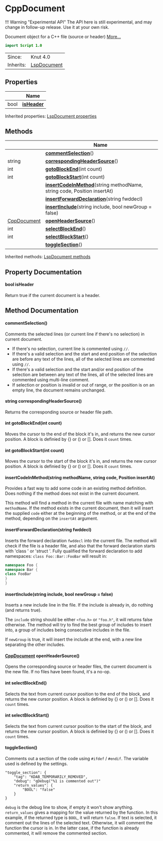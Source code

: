 # CppDocument

!!! Warning "Experimental API"
    The API here is still experimental, and may change in follow-up release. Use it at your own risk.


Document object for a C++ file (source or header) [More...](#detailed-description)

```qml
import Script 1.0
```

<table>
<tr><td>Since:</td><td>Knut 4.0</td></tr>
<tr><td>Inherits:</td><td><a href="LspDocument.html">LspDocument</a></td></tr>
</table>

## Properties

| | Name |
|-|-|
|bool|**[isHeader](#isHeader)**|

Inherited properties: [LspDocument properties](../script/lspdocument.md#properties)

## Methods

| | Name |
|-|-|
||**[commentSelection](#commentSelection)**()|
|string |**[correspondingHeaderSource](#correspondingHeaderSource)**()|
|int |**[gotoBlockEnd](#gotoBlockEnd)**(int count)|
|int |**[gotoBlockStart](#gotoBlockStart)**(int count)|
||**[insertCodeInMethod](#insertCodeInMethod)**(string methodName, string code, Position insertAt)|
||**[insertForwardDeclaration](#insertForwardDeclaration)**(string fwddecl)|
||**[insertInclude](#insertInclude)**(string include, bool newGroup = false)|
|[CppDocument](../script/cppdocument.md) |**[openHeaderSource](#openHeaderSource)**()|
|int |**[selectBlockEnd](#selectBlockEnd)**()|
|int |**[selectBlockStart](#selectBlockStart)**()|
||**[toggleSection](#toggleSection)**()|

Inherited methods: [LspDocument methods](../script/lspdocument.md#methods)

## Property Documentation

#### <a name="isHeader"></a>bool **isHeader**

Return true if the current document is a header.

## Method Documentation

#### <a name="commentSelection"></a>**commentSelection**()

Comments the selected lines (or current line if there's no selection) in current document.

- If there's no selection, current line is commented using `//`.
- If there's a valid selection and the start and end position of the selection are before any text of the lines,
  all of the selected lines are commented using `//`.
- If there's a valid selection and the start and/or end position of the selection are between any text of the
  lines, all of the selected lines are commented using multi-line comment.
- If selection or position is invalid or out of range, or the position is on an empty line, the document remains
  unchanged.

#### <a name="correspondingHeaderSource"></a>string **correspondingHeaderSource**()

Returns the corresponding source or header file path.

#### <a name="gotoBlockEnd"></a>int **gotoBlockEnd**(int count)

Moves the cursor to the end of the block it's in, and returns the new cursor position.
A block is definied by {} or () or [].
Does it `count` times.

#### <a name="gotoBlockStart"></a>int **gotoBlockStart**(int count)

Moves the cursor to the start of the block it's in, and returns the new cursor position.
A block is definied by {} or () or [].
Does it `count` times.

#### <a name="insertCodeInMethod"></a>**insertCodeInMethod**(string methodName, string code, Position insertAt)

Provides a fast way to add some code in an existing method definition. Does nothing if the method does not exist in
the current document.

This method will find a method in the current file with name matching with `methodName`. If the method exists in the
current document, then it will insert the supplied `code` either at the beginning of the method, or at the end of the
method, depending on the `insertAt` argument.

#### <a name="insertForwardDeclaration"></a>**insertForwardDeclaration**(string fwddecl)

Inserts the forward declaration `fwddecl` into the current file.
The method will check if the file is a header file, and also that the forward declaration starts with 'class ' or
'struct '. Fully qualified the forward declaration to add namespaces: `class Foo::Bar::FooBar` will result in:

```cpp
namespace Foo {
namespace Bar {
class FooBar
}
}
```

#### <a name="insertInclude"></a>**insertInclude**(string include, bool newGroup = false)

Inserts a new include line in the file. If the include is already in, do nothing (and returns true).

The `include` string should be either `<foo.h>` or `"foo.h"`, it will returns false otherwise.
The method will try to find the best group of includes to insert into, a group of includes being consecutive includes
in the file.

If `newGroup` is true, it will insert the include at the end, with a new line separating the other includes.

#### <a name="openHeaderSource"></a>[CppDocument](../script/cppdocument.md) **openHeaderSource**()

Opens the corresponding source or header files, the current document is the new file.
If no files have been found, it's a no-op.

#### <a name="selectBlockEnd"></a>int **selectBlockEnd**()

Selects the text from current cursor position to the end of the block, and returns the new cursor position.
A block is definied by {} or () or [].
Does it `count` times.

#### <a name="selectBlockStart"></a>int **selectBlockStart**()

Selects the text from current cursor position to the start of the block, and returns the new cursor position.
A block is definied by {} or () or [].
Does it `count` times.

#### <a name="toggleSection"></a>**toggleSection**()

Comments out a section of the code using `#ifdef` / `#endif`. The variable used is defined by the settings.
```
"toggle_section": {
    "tag": "KDAB_TEMPORARILY_REMOVED",
    "debug": "qDebug("%1 is commented out")"
    "return_values": {
        "BOOL": "false"
    }
}
```
`debug` is the debug line to show, if empty it won't show anything. `return_values` gives a mapping for the value
returned by the function. In this example, if the returned type is `BOOL`, it will return `false`. If text is
selected, it comment out the lines of the selected text. Otherwise, it will comment the function the cursor is in. In
the latter case, if the function is already commented, it will remove the commented section.
